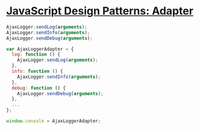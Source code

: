 # [JavaScript Design Patterns: Adapter](https://www.joezimjs.com/javascript/javascript-design-patterns-adapter/)

```js
AjaxLogger.sendLog(arguments);
AjaxLogger.sendInfo(arguments);
AjaxLogger.sendDebug(arguments);
```

```js
var AjaxLoggerAdapter = {
  log: function () {
    AjaxLogger.sendLog(arguments);
  },
  info: function () {
    AjaxLogger.sendInfo(arguments);
  },
  debug: function () {
    AjaxLogger.sendDebug(arguments);
  },
  ...
};
```

```js
window.console = AjaxLoggerAdapter;
```

